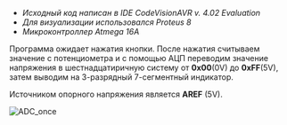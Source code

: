 - _Исходный код написан в IDE CodeVisionAVR v. 4.02 Evaluation_
- _Для визуализации использовался Proteus 8_
- _Микроконтроллер Atmega 16A_

Программа ожидает нажатия кнопки.
После нажатия считываем значение с потенциометра и с помощью АЦП переводим значение напряжения
в шестнадцатиричную систему от **0x00**(0V) до **0xFF**(5V), затем выводим на 3-разрядный 7-сегментный индикатор.

Источником опорного напряжения является **AREF** (5V).

![ADC_once](https://github.com/FedchenkoM/AVR_microchip/assets/73774460/e209c0ee-caa2-498f-9fc4-8a190b6ddd75)
